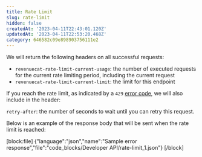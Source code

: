 ```yaml
---
title: Rate Limit
slug: rate-limit
hidden: false
createdAt: '2023-04-11T22:43:01.120Z'
updatedAt: '2023-04-11T22:53:20.468Z'
category: 646582c09e898903756111e2
---
```

We will return the following headers on all successful requests:

- `revenuecat-rate-limit-current-usage`: the number of executed requests for the current rate limiting period, including the current request
- `revenuecat-rate-limit-current-limit`: the limit for this endpoint

If you reach the rate limit, as indicated by a `429` [error code](https://www.revenuecat.com/reference/error-codes), we will also include in the header:

`retry-after`: the number of seconds to wait until you can retry this request.

Below is an example of the response body that will be sent when the rate limit is reached:

[block:file]
{"language":"json","name":"Sample error response","file":"code_blocks/Developer API/rate-limit_1.json"}
[/block]